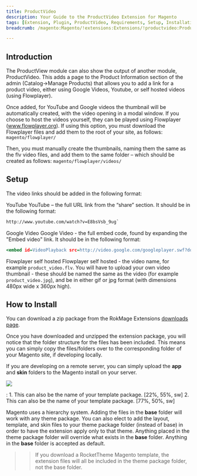 ```yaml
---
title: ProductVideo
description: Your Guide to the ProductVideo Extension for Magento
tags: [Extension, Plugin, ProductVideo, Requirements, Setup, Installation]
breadcrumb: /magento:Magento/!extensions:Extensions/!productvideo:ProductVideo

---
```


Introduction
-----

The ProductView module can also show the output of another module, ProductVideo. This adds a page to the Product Information section of the admin (Catalog->Manage Products) that allows you to add a link for a product video, either using Google Videos, Youtube, or self hosted videos (using Flowplayer).

Once added, for YouTube and Google videos the thumbnail will be automatically created, with the video opening in a modal window. If you choose to host the videos yourself, they can be played using Flowplayer (www.flowplayer.org). If using this option, you must download the Flowplayer files and add them to the root of your site, as follows:
`magento/flowplayer/`

Then, you must manually create the thumbnails, naming them the same as the flv video files, and add them to the same folder – which should be created as follows:
`magento/flowplayer/videos/`

Setup
-----

The video links should be added in the following format:

YouTube YouTube – the full URL link from the “share” section. It should be in the following format:

~~~ .html
http://www.youtube.com/watch?v=E8bsVsb_9ug`
~~~

Google Video Google Video - the full embed code, found by expanding the "Embed video" link. It should be in the following format:

~~~ .html
<embed id=VideoPlayback src=http://video.google.com/googleplayer.swf?docid=1565217884095750297&hl=en&fs=true style=width:400px;height:326px allowFullScreen=true allowScriptAccess=always type=application/x-shockwave-flash> </embed>
~~~

Flowplayer self hosted Flowplayer self hosted - the video name, for example `product_video.flv`. You will have to upload your own video thumbnail - these should be named the same as the video (for example `product_video.jpg`), and be in either gif or jpg format (with dimensions 480px wide x 360px high).

How to Install
-----

You can download a zip package from the RokMage Extensions [downloads page][download].

Once you have downloaded and unzipped the extension package, you will notice that the folder structure for the files has been included. This means you can simply copy the files/folders over to the corresponding folder of your Magento site, if developing locally. 

If you are developing on a remote server, you can simply upload the **app** and **skin** folders to the Magento install on your server.

![][installation]

:	1. This can also be the name of your template package. [22%, 55%, sw]
	2. This can also be the name of your template package. [77%, 50%, sw]

Magento uses a hierarchy system. Adding the files in the **base** folder will work with any theme package. You can also elect to add the layout, template, and skin files to your theme package folder (instead of base) in order to have the extension apply only to that theme. Anything placed in the theme package folder will override what exists in the **base** folder. Anything in the **base** folder is accepted as default.

>> If you download a RocketTheme Magento template, the extension files will all be included in the theme package folder, not the base folder.

[installation]: assets/installation.jpg
[download]: http://www.rockettheme.com/magento/extensions/productvideo/modal/downloads